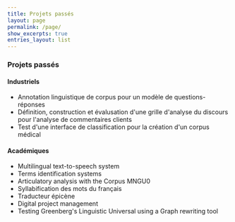 ```yaml
---
title: Projets passés
layout: page
permalink: /page/
show_excerpts: true
entries_layout: list
---
```

### Projets passés

#### Industriels
- Annotation linguistique de corpus pour un modèle de questions-réponses
- Définition, construction et évalusation d'une grille d'analyse du discours pour l'analyse de commentaires clients
- Test d'une interface de classification pour la création d'un corpus médical

#### Académiques
- Multilingual text-to-speech system
- Terms identification systems
- Articulatory analysis with the Corpus MNGU0
- Syllabification des mots du français
- Traducteur épicène
- Digital project management 
- Testing Greenberg's Linguistic Universal using a Graph rewriting tool
